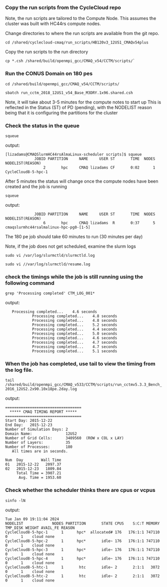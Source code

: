 ### Copy the run scripts from the CycleCloud repo
Note, the run scripts are tailored to the Compute Node. This assumes the cluster was built with HC44rs compute nodes.

Change directories to where the run scripts are available from the git repo.

```
cd /shared/cyclecloud-cmaq/run_scripts/HB120v3_12US1_CMAQv54plus
```

Copy the run scripts to the run directory

```
cp *.csh /shared/build/openmpi_gcc/CMAQ_v54/CCTM/scripts/`
```


### Run the CONUS Domain on 180 pes

```
cd /shared/build/openmpi_gcc/CMAQ_v54/CCTM/scripts/
```

```
sbatch run_cctm_2018_12US1_v54_Base_M3DRY.1x96.shared.csh 
```

Note, it will take about 3-5 minutes for the compute notes to start up This is reflected in the Status (ST) of PD (pending), with the NODELIST reason being that it is configuring the partitions for the cluster

### Check the status in the queue

```
squeue 
```

output:

```
[lizadams@CMAQSlurmHC44rsAlmaLinux-scheduler scripts]$ squeue
             JOBID PARTITION     NAME     USER ST       TIME  NODES NODELIST(REASON)
                 2       hpc     CMAQ lizadams CF       0:02      1 CycleCloud8-5-hpc-1

```
After 5 minutes the status will change once the compute nodes have been created and the job is running

`squeue `

output:

```
             JOBID PARTITION     NAME     USER ST       TIME  NODES NODELIST(REASON)
                 6       hpc     CMAQ lizadams  R       0:37      5 cmaqslurmhc44rsalmalinux-hpc-pg0-[1-5]
```

The 180 pe job should take 60 minutes to run (30 minutes per day)

Note, if the job does not get scheduled, examine the slurm logs

`sudo vi /var/log/slurmctld/slurmctld.log`

`sudo vi //var/log/slurmctld/resume.log` 


### check the timings while the job is still running using the following command

`grep 'Processing completed' CTM_LOG_001*`

output:

```
   Processing completed...    4.6 seconds
            Processing completed...    4.8 seconds
            Processing completed...    4.8 seconds
            Processing completed...    5.2 seconds
            Processing completed...    4.4 seconds
            Processing completed...    5.0 seconds
            Processing completed...    4.6 seconds
            Processing completed...    4.7 seconds
            Processing completed...    4.7 seconds
            Processing completed...    5.1 seconds

```

### When the job has completed, use tail to view the timing from the log file.

`tail /shared/build/openmpi_gcc/CMAQ_v533/CCTM/scripts/run_cctmv5.3.3_Bench_2016_12US2.2x90.10x18pe.2day.log `

output:

```
==================================
  ***** CMAQ TIMING REPORT *****
==================================
Start Day: 2015-12-22
End Day:   2015-12-23
Number of Simulation Days: 2
Domain Name:               12US2
Number of Grid Cells:      3409560  (ROW x COL x LAY)
Number of Layers:          35
Number of Processes:       180
   All times are in seconds.

Num  Day        Wall Time
01   2015-12-22   2097.37
02   2015-12-23   1809.84
     Total Time = 3907.21
      Avg. Time = 1953.60

```


### Check whether the scheduler thinks there are cpus or vcpus

```
sinfo -lN
```

output:

```
Tue Jan 09 19:11:04 2024
NODELIST             NODES PARTITION       STATE CPUS    S:C:T MEMORY TMP_DISK WEIGHT AVAIL_FE REASON              
CycleCloud8-5-hpc-1      1      hpc*  allocated# 176   176:1:1 747110        0      1    cloud none                
CycleCloud8-5-hpc-2      1      hpc*       idle~ 176   176:1:1 747110        0      1    cloud none                
CycleCloud8-5-hpc-3      1      hpc*       idle~ 176   176:1:1 747110        0      1    cloud none                
CycleCloud8-5-hpc-4      1      hpc*       idle~ 176   176:1:1 747110        0      1    cloud none                
CycleCloud8-5-htc-1      1       htc       idle~ 2       2:1:1   3072        0      1    cloud none                
CycleCloud8-5-htc-2      1       htc       idle~ 2       2:1:1   3072        0      1    cloud none     
```
